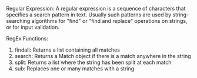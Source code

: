 Regular Expression:
A regular expression is a sequence of characters that specifies a search pattern in text. Usually such patterns are used by string-searching algorithms for "find" or "find and replace" operations on strings, or for input validation.


RegEx Functions:
  1. findall:	  Returns a list containing all matches
  2. search:	  Returns a Match object if there is a match anywhere in the string
  3. split:	    Returns a list where the string has been split at each match
  4. sub:	      Replaces one or many matches with a string
